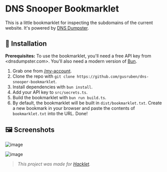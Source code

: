 # DNS Snooper Bookmarklet

This is a little bookmarklet for inspecting the subdomains of the current website. It's powered by [DNS Dumpster](https://dnsdumpster.com/).

## 🔧 Installation

**Prerequisites:** To use the bookmarklet, you'll need a free API key from <dnsdumpster.com>. You'll also need a modern version of [Bun](http://bun.sh/).

1. Grab one from [/my-account](https://dnsdumpster.com/my-account/).
2. Clone the repo with `git clone https://github.com/gusruben/dns-snooper-bookmarklet`.
3. Install dependencies with `bun install`.
4. Add your API key to `src/secrets.ts`.
5. Build the bookmarklet with `bun run build.ts`.
6. By default, the bookmarklet will be built in `dist/bookmarklet.txt`. Create a new bookmark in your browser and paste the contents of `bookmarklet.txt` into the URL. Done!

## 🖼️ Screenshots

![image](https://github.com/user-attachments/assets/317bbbd6-5eb5-4a81-9ec0-2125895f67df)

![image](https://github.com/user-attachments/assets/3b8ebcb7-b6e0-4a22-9c00-3380cdc1e1c0)

> *This project was made for [Hacklet](http://hacklet.hackclub.com/).*
